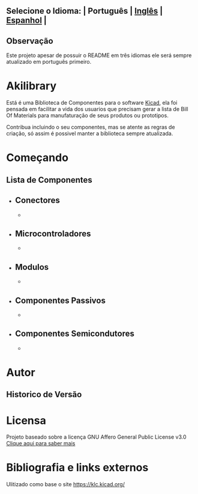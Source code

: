 ## Selecione o Idioma: | Português | [Inglês](README_en.md) | [Espanhol](README_es.md) |

## Observação
Este projeto apesar de possuir o README em três idiomas ele será sempre atualizado em português primeiro. 


# Akilibrary

Está é uma Biblioteca de Componentes para o software [Kicad](https://www.kicad.org/), ela foi pensada em facilitar a vida dos usuarios que precisam gerar a lista de Bill Of Materials para manufaturação de seus produtos ou prototipos.

Contribua incluindo o seu componentes, mas se atente as regras de criação, só assim é possivel manter a biblioteca sempre atualizada.

# Começando


## Lista de Componentes


- Conectores
  - 
  -


- Microcontroladores
  - 
  - 


- Modulos
  - 
  - 


- Componentes Passivos
  - 
  - 


- Componentes Semicondutores
  - 
  -



# Autor

## Historico de Versão


# Licensa

Projeto baseado sobre a licença GNU Affero General Public License v3.0 [Clique aqui para saber mais](https://github.com/adrianlemos/akilibrary/blob/main/LICENSE)


# Bibliografia e links externos

Ulitizado como base o site https://klc.kicad.org/